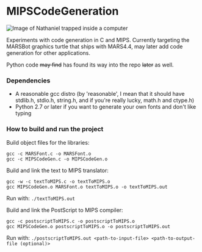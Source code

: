 # MIPSCodeGeneration

![Image of Nathaniel trapped inside a computer](http://i.imgur.com/azol0t9.png "Image of Nathaniel trapped inside a computer")

Experiments with code generation in C and MIPS. Currently targeting the MARSBot graphics turtle that ships with MARS4.4, may later add code generation for other applications.

Python code ~~may find~~ has found its way into the repo ~~later~~ as well.

### Dependencies
+ A reasonable gcc distro (by 'reasonable', I mean that it should have stdlib.h, stdio.h, string.h, and if you're really lucky, math.h and ctype.h)
+ Python 2.7 or later if you want to generate your own fonts and don't like typing

### How to build and run the project

Build object files for the libraries:

```
gcc -c MARSFont.c -o MARSFont.o
gcc -c MIPSCodeGen.c -o MIPSCodeGen.o
```

Build and link the text to MIPS translator:

```
gcc -w -c textToMIPS.c -o textToMIPS.o
gcc MIPSCodeGen.o MARSFont.o textToMIPS.o -o textToMIPS.out
```
Run with: ```./textToMIPS.out```

Build and link the PostScript to MIPS compiler:
```
gcc -c postscriptToMIPS.c -o postscriptToMIPS.o
gcc MIPSCodeGen.o postscriptToMIPS.o -o postscriptToMIPS.out
```

Run with: ```./postscriptToMIPS.out <path-to-input-file> <path-to-output-file (optional)>```

